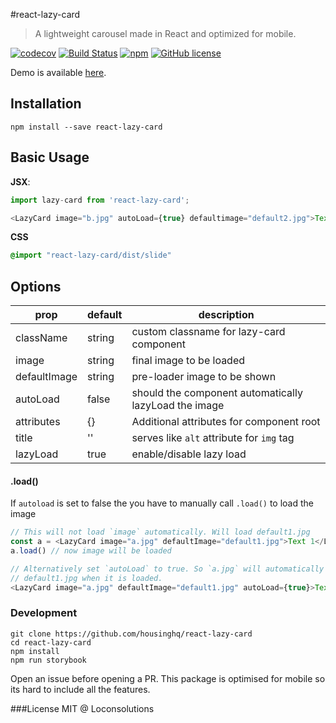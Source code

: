 #react-lazy-card

> A lightweight carousel made in React and optimized for mobile.

[![codecov](https://codecov.io/gh/housinghq/react-lazy-card/branch/master/graph/badge.svg)](https://codecov.io/gh/housinghq/react-lazy-card)
[![Build Status](https://travis-ci.org/housinghq/react-lazy-card.svg?branch=master)](https://travis-ci.org/housinghq/react-lazy-card)
[![npm](https://img.shields.io/npm/v/react-lazy-card.svg?maxAge=2592000)](https://github.com/housinghq/react-lazy-card)
[![GitHub license](https://img.shields.io/badge/license-MIT-blue.svg)](https://raw.githubusercontent.com/housinghq/react-lazy-card/master/LICENSE.md)


Demo is available [here](https://housinghq.github.io/react-lazy-card).

## Installation
```
npm install --save react-lazy-card
```

## Basic Usage
**JSX**:
```js
import lazy-card from 'react-lazy-card';

<LazyCard image="b.jpg" autoLoad={true} defaultimage="default2.jpg">Text 2</LazyCard>
```
**CSS**
```css
@import "react-lazy-card/dist/slide"
```

## Options

prop|default|description
----|-------|-----
className|string|custom classname for lazy-card component
image|string|final image to be loaded
defaultImage|string|pre-loader image to be shown
autoLoad|false|should the component automatically lazyLoad the image
attributes| {} | Additional attributes for component root
title| '' | serves like `alt` attribute for `img` tag
lazyLoad|true|enable/disable lazy load

#### .load()
If `autoload` is set to false the you have to manually call `.load()` to load the image

```js
// This will not load `image` automatically. Will load default1.jpg
const a = <LazyCard image="a.jpg" defaultImage="default1.jpg">Text 1</LazyCard>
a.load() // now image will be loaded

// Alternatively set `autoLoad` to true. So `a.jpg` will automatically replace
// default1.jpg when it is loaded.
<LazyCard image="a.jpg" defaultImage="default1.jpg" autoLoad={true}>Text 1</LazyCard>
```

### Development
```
git clone https://github.com/housinghq/react-lazy-card
cd react-lazy-card
npm install
npm run storybook
```

Open an issue before opening a PR. This package is optimised for mobile so its hard to include all the features.

###License
MIT @ Loconsolutions
